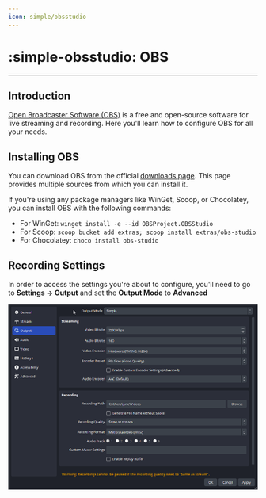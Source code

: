 ```yaml
---
icon: simple/obsstudio
---
```


# :simple-obsstudio: OBS 
<hr>

## Introduction
[Open Broadcaster Software (OBS)](https://obsproject.com/) is a free and open-source software for live streaming and recording. Here you'll learn how to configure OBS for all your needs.

## Installing OBS
You can download OBS from the official [downloads page](https://obsproject.com/download). This page provides multiple sources from which you can install it.

If you're using any package managers like WinGet, Scoop, or Chocolatey, you can install OBS with the following commands:

* For WinGet: `winget install -e --id OBSProject.OBSStudio`
* For Scoop: `scoop bucket add extras; scoop install extras/obs-studio`
* For Chocolatey: `choco install obs-studio`

## Recording Settings
In order to access the settings you're about to configure, you'll need to go to **Settings -> Output** and set the **Output Mode** to **Advanced**

![changing output mode](changing_output_mode.gif)